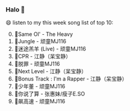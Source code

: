 

### Halo 👋

😄 listen to my this week song list of top 10:

0. 🌈Same Ol' - The Heavy
1. 🌈Jungle - 顽童MJ116
2. 🌈迷途羔羊 (Live) - 顽童MJ116
3. 🌈CPR - 江静（呆宝静）
4. 🌈脱罪 - 顽童MJ116
5. 🌈Next Level - 江静（呆宝静）
6. 🌈Bonus Track : I'm a Rapper - 江静（呆宝静）
7. 🌈少年董  - 顽童MJ116
8. 🌈你说了算 - 张惠妹/瘦子E.SO
9. 🌈飙高速 - 顽童MJ116

